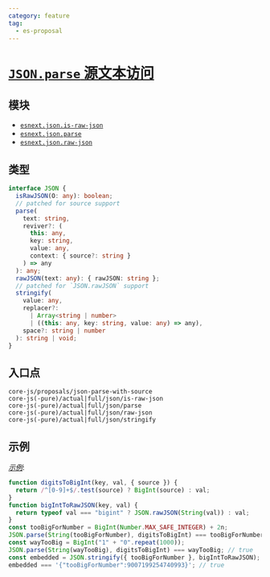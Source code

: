 ```yaml
---
category: feature
tag:
  - es-proposal
---
```


# [`JSON.parse` 源文本访问](https://github.com/tc39/proposal-json-parse-with-source)

## 模块

- [`esnext.json.is-raw-json`](https://github.com/zloirock/core-js/blob/master/packages/core-js/modules/esnext.json.is-raw-json.js)
- [`esnext.json.parse`](https://github.com/zloirock/core-js/blob/master/packages/core-js/modules/esnext.json.parse.js)
- [`esnext.json.raw-json`](https://github.com/zloirock/core-js/blob/master/packages/core-js/modules/esnext.json.raw-json.js)

## 类型

```ts
interface JSON {
  isRawJSON(O: any): boolean;
  // patched for source support
  parse(
    text: string,
    reviver?: (
      this: any,
      key: string,
      value: any,
      context: { source?: string }
    ) => any
  ): any;
  rawJSON(text: any): { rawJSON: string };
  // patched for `JSON.rawJSON` support
  stringify(
    value: any,
    replacer?:
      | Array<string | number>
      | ((this: any, key: string, value: any) => any),
    space?: string | number
  ): string | void;
}

```

## 入口点

```
core-js/proposals/json-parse-with-source
core-js(-pure)/actual|full/json/is-raw-json
core-js(-pure)/actual|full/json/parse
core-js(-pure)/actual|full/json/raw-json
core-js(-pure)/actual|full/json/stringify
```

## 示例

[_示例_](https://tinyurl.com/22phm569):

```js
function digitsToBigInt(key, val, { source }) {
  return /^[0-9]+$/.test(source) ? BigInt(source) : val;
}
function bigIntToRawJSON(key, val) {
  return typeof val === "bigint" ? JSON.rawJSON(String(val)) : val;
}
const tooBigForNumber = BigInt(Number.MAX_SAFE_INTEGER) + 2n;
JSON.parse(String(tooBigForNumber), digitsToBigInt) === tooBigForNumber; // true
const wayTooBig = BigInt("1" + "0".repeat(1000));
JSON.parse(String(wayTooBig), digitsToBigInt) === wayTooBig; // true
const embedded = JSON.stringify({ tooBigForNumber }, bigIntToRawJSON);
embedded === '{"tooBigForNumber":9007199254740993}'; // true
```
